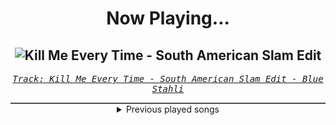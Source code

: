 <div align="center"> 
<h1>Now Playing...</h1>

![Kill Me Every Time - South American Slam Edit](https://i.scdn.co/image/ab67616d00001e02dcd9fe1276c16fcdad98c50c)
--
_<samp><a href="https://open.spotify.com/track/6bjmOg3v3mBxWUMp5P1RIf">Track: Kill Me Every Time - South American Slam Edit - Blue Stahli</a></samp>_

<div style="border: 1px #4B5054 solid"></div>
<details>
  <summary>
    Previous played songs
  </summary>
  <table>
    <thead>
      <tr>
        <th>
          Artist
        </th>
        <th>
          Song
        </th>
        <th>
          Link
        </th>
      </tr>
    </thead>
    <tbody>
      <tr><td>Blue Stahli</td><td>Kill Me Every Time - South American Slam Edit</td><td><a href="https://open.spotify.com/track/6bjmOg3v3mBxWUMp5P1RIf">https://open.spotify.com/track/6bjmOg3v3mBxWUMp5P1RIf</a></td></tr><tr><td>Ice Nine Kills</td><td>Rainy Day</td><td><a href="https://open.spotify.com/track/3AkCkuC8LuRFEnvyKBQUOg">https://open.spotify.com/track/3AkCkuC8LuRFEnvyKBQUOg</a></td></tr><tr><td>Bad Omens</td><td>Hedonist</td><td><a href="https://open.spotify.com/track/6wj9ubbsF8hjyGH0sSqjz6">https://open.spotify.com/track/6wj9ubbsF8hjyGH0sSqjz6</a></td></tr><tr><td>Bad Omens</td><td>Somebody else.</td><td><a href="https://open.spotify.com/track/6FghSTlzBr93mtoBzxvz0A">https://open.spotify.com/track/6FghSTlzBr93mtoBzxvz0A</a></td></tr><tr><td>Bad Omens</td><td>What It Cost</td><td><a href="https://open.spotify.com/track/0XL8gRZn7tUoYgq9nLZhjU">https://open.spotify.com/track/0XL8gRZn7tUoYgq9nLZhjU</a></td></tr><tr><td>The Plot In You</td><td>Divide</td><td><a href="https://open.spotify.com/track/1sp1NrbrCjJ82c5KjelUpr">https://open.spotify.com/track/1sp1NrbrCjJ82c5KjelUpr</a></td></tr><tr><td>Bad Omens</td><td>Limits</td><td><a href="https://open.spotify.com/track/1u3OxJiXoYFdA0Fmd9yURC">https://open.spotify.com/track/1u3OxJiXoYFdA0Fmd9yURC</a></td></tr><tr><td>Bad Omens</td><td>What do you want from me?</td><td><a href="https://open.spotify.com/track/5vf08i7oQHGPKFAkSxJBcv">https://open.spotify.com/track/5vf08i7oQHGPKFAkSxJBcv</a></td></tr><tr><td>Catch Your Breath</td><td>No Evil</td><td><a href="https://open.spotify.com/track/5c9zK2CY6hzDo8onHX5GEI">https://open.spotify.com/track/5c9zK2CY6hzDo8onHX5GEI</a></td></tr><tr><td>Bad Omens</td><td>The Grey</td><td><a href="https://open.spotify.com/track/5oZy9b1lMtREB3cqOPQusD">https://open.spotify.com/track/5oZy9b1lMtREB3cqOPQusD</a></td></tr><tr><td>Bad Omens</td><td>The Grey</td><td><a href="https://open.spotify.com/track/5oZy9b1lMtREB3cqOPQusD">https://open.spotify.com/track/5oZy9b1lMtREB3cqOPQusD</a></td></tr><tr><td>Spiritbox</td><td>Yellowjacket (feat. Sam Carter)</td><td><a href="https://open.spotify.com/track/3zQy3N1K8Mk5QknfFuVGNc">https://open.spotify.com/track/3zQy3N1K8Mk5QknfFuVGNc</a></td></tr><tr><td>Ice Nine Kills</td><td>Welcome To Horrorwood</td><td><a href="https://open.spotify.com/track/584YRYWhvXFXCFrktLNCpG">https://open.spotify.com/track/584YRYWhvXFXCFrktLNCpG</a></td></tr><tr><td>We Came As Romans</td><td>Carry the Weight</td><td><a href="https://open.spotify.com/track/17aUTUaDHrwv49PViccjy9">https://open.spotify.com/track/17aUTUaDHrwv49PViccjy9</a></td></tr><tr><td>The Plot In You</td><td>Left Behind</td><td><a href="https://open.spotify.com/track/5G6jZFDAFlpAA9v5LTV4NI">https://open.spotify.com/track/5G6jZFDAFlpAA9v5LTV4NI</a></td></tr><tr><td>The Plot In You</td><td>Forgotten</td><td><a href="https://open.spotify.com/track/277kkbKWZtQUpnK19WcEM6">https://open.spotify.com/track/277kkbKWZtQUpnK19WcEM6</a></td></tr><tr><td>Bad Omens</td><td>ARTIFICIAL SUICIDE</td><td><a href="https://open.spotify.com/track/2Qv8xJzenocwXyGlMU5PaC">https://open.spotify.com/track/2Qv8xJzenocwXyGlMU5PaC</a></td></tr><tr><td>Bad Omens</td><td>Running in Circles</td><td><a href="https://open.spotify.com/track/2SIu08euP8FMrnAsbaHGLE">https://open.spotify.com/track/2SIu08euP8FMrnAsbaHGLE</a></td></tr><tr><td>Craig Allen Fravel</td><td>Breathe</td><td><a href="https://open.spotify.com/track/3xXkkhQrnnc28Bq6VCkeMo">https://open.spotify.com/track/3xXkkhQrnnc28Bq6VCkeMo</a></td></tr><tr><td>Dead by April</td><td>Break My Fall</td><td><a href="https://open.spotify.com/track/1UpwPq2h2xCmOsCIwFYmz3">https://open.spotify.com/track/1UpwPq2h2xCmOsCIwFYmz3</a></td></tr>
    </tbody>
  </table>
</details>

</div>
